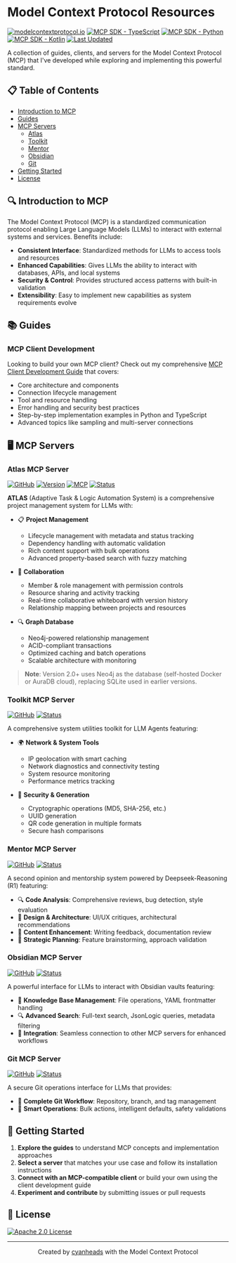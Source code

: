 # Model Context Protocol Resources

[![modelcontextprotocol.io](https://img.shields.io/badge/modelcontextprotocol.io-orange.svg)](https://modelcontextprotocol.io/)
[![MCP SDK - TypeScript](https://img.shields.io/badge/MCP%20SDK-TypeScript%201.6.1-blue.svg)](https://github.com/modelcontextprotocol/typescript-sdk)
[![MCP SDK - Python](https://img.shields.io/badge/MCP%20SDK-Python%201.3.0-blue.svg)](https://github.com/modelcontextprotocol/python-sdk) 
[![MCP SDK - Kotlin](https://img.shields.io/badge/MCP%20SDK-Kotlin%200.3.0-blue.svg)](https://github.com/modelcontextprotocol/kotlin-sdk)
[![Last Updated](https://img.shields.io/badge/Last%20Updated-March%202025-brightgreen.svg)]()

A collection of guides, clients, and servers for the Model Context Protocol (MCP) that I've developed while exploring and implementing this powerful standard.

## 📋 Table of Contents

- [Introduction to MCP](#introduction-to-mcp)
- [Guides](#guides)
- [MCP Servers](#mcp-servers)
  - [Atlas](#atlas-mcp-server)
  - [Toolkit](#toolkit-mcp-server)
  - [Mentor](#mentor-mcp-server)
  - [Obsidian](#obsidian-mcp-server)
  - [Git](#git-mcp-server)
- [Getting Started](#getting-started)
- [License](#license)

## 🔍 Introduction to MCP

The Model Context Protocol (MCP) is a standardized communication protocol enabling Large Language Models (LLMs) to interact with external systems and services. Benefits include:

- **Consistent Interface**: Standardized methods for LLMs to access tools and resources
- **Enhanced Capabilities**: Gives LLMs the ability to interact with databases, APIs, and local systems
- **Security & Control**: Provides structured access patterns with built-in validation
- **Extensibility**: Easy to implement new capabilities as system requirements evolve

## 📚 Guides

### MCP Client Development

Looking to build your own MCP client? Check out my comprehensive [MCP Client Development Guide](guides/mcp-client-development-guide.md) that covers:

- Core architecture and components
- Connection lifecycle management
- Tool and resource handling
- Error handling and security best practices
- Step-by-step implementation examples in Python and TypeScript
- Advanced topics like sampling and multi-server connections

## 🖥️ MCP Servers

### Atlas MCP Server

[![GitHub](https://img.shields.io/badge/GitHub-atlas--mcp--server-blue.svg)](https://github.com/cyanheads/atlas-mcp-server)
[![Version](https://img.shields.io/badge/Version-2.0.7-blue.svg)]()
[![MCP](https://img.shields.io/badge/MCP-1.6.1-green.svg)]()
[![Status](https://img.shields.io/badge/Status-Stable-blue.svg)]()

**ATLAS** (Adaptive Task & Logic Automation System) is a comprehensive project management system for LLMs with:

- 📋 **Project Management**
  - Lifecycle management with metadata and status tracking
  - Dependency handling with automatic validation
  - Rich content support with bulk operations
  - Advanced property-based search with fuzzy matching

- 🤝 **Collaboration**
  - Member & role management with permission controls
  - Resource sharing and activity tracking
  - Real-time collaborative whiteboard with version history
  - Relationship mapping between projects and resources

- 🔍 **Graph Database**
  - Neo4j-powered relationship management
  - ACID-compliant transactions
  - Optimized caching and batch operations
  - Scalable architecture with monitoring

> **Note**: Version 2.0+ uses Neo4j as the database (self-hosted Docker or AuraDB cloud), replacing SQLite used in earlier versions.

### Toolkit MCP Server

[![GitHub](https://img.shields.io/badge/GitHub-toolkit--mcp--server-blue.svg)](https://github.com/cyanheads/toolkit-mcp-server)
[![Status](https://img.shields.io/badge/Status-Stable-blue.svg)]()

A comprehensive system utilities toolkit for LLM Agents featuring:

- 🌍 **Network & System Tools**
  - IP geolocation with smart caching
  - Network diagnostics and connectivity testing
  - System resource monitoring
  - Performance metrics tracking

- 🔐 **Security & Generation**
  - Cryptographic operations (MD5, SHA-256, etc.)
  - UUID generation
  - QR code generation in multiple formats
  - Secure hash comparisons

### Mentor MCP Server

[![GitHub](https://img.shields.io/badge/GitHub-mentor--mcp--server-blue.svg)](https://github.com/cyanheads/mentor-mcp-server)
[![Status](https://img.shields.io/badge/Status-Stable-blue.svg)]()

A second opinion and mentorship system powered by Deepseek-Reasoning (R1) featuring:

- 🔍 **Code Analysis**: Comprehensive reviews, bug detection, style evaluation
- 🎨 **Design & Architecture**: UI/UX critiques, architectural recommendations
- 📝 **Content Enhancement**: Writing feedback, documentation review
- 🚀 **Strategic Planning**: Feature brainstorming, approach validation

### Obsidian MCP Server

[![GitHub](https://img.shields.io/badge/GitHub-obsidian--mcp--server-blue.svg)](https://github.com/cyanheads/obsidian-mcp-server)
[![Status](https://img.shields.io/badge/Status-Stable-blue.svg)]()

A powerful interface for LLMs to interact with Obsidian vaults featuring:

- 📝 **Knowledge Base Management**: File operations, YAML frontmatter handling
- 🔍 **Advanced Search**: Full-text search, JsonLogic queries, metadata filtering
- 🔄 **Integration**: Seamless connection to other MCP servers for enhanced workflows

### Git MCP Server

[![GitHub](https://img.shields.io/badge/GitHub-git--mcp--server-blue.svg)](https://github.com/cyanheads/git-mcp-server)
[![Status](https://img.shields.io/badge/Status-Beta-orange.svg)]()

A secure Git operations interface for LLMs that provides:

- 🔄 **Complete Git Workflow**: Repository, branch, and tag management
- 🚀 **Smart Operations**: Bulk actions, intelligent defaults, safety validations

## 🚀 Getting Started

1. **Explore the guides** to understand MCP concepts and implementation approaches
2. **Select a server** that matches your use case and follow its installation instructions
3. **Connect with an MCP-compatible client** or build your own using the client development guide
4. **Experiment and contribute** by submitting issues or pull requests

## 📄 License

[![Apache 2.0 License](https://img.shields.io/badge/License-Apache%202.0-blue.svg)](https://opensource.org/licenses/Apache-2.0)

---

<div align="center">
Created by <a href="https://github.com/cyanheads">cyanheads</a> with the Model Context Protocol
</div>

